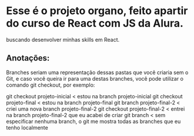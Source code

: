# Esse é o projeto organo, feito apartir do curso de React com JS da Alura.

buscando desenvolver minhas skills em React.

## Anotações:
Branches seriam uma representação dessas pastas que você criaria sem o Git, e caso você queira ir para uma destas branches, você pode utilizar o comando git checkout, por exemplo:

git checkout projeto-inicial < estou na branch projeto-inicial
git checkout projeto-final < estou na branch projeto-final
git branch projeto-final-2 < criei uma nova branch projeto-final-2
git checkout projeto-final-2 < entrei na branch projeto-final-2 que eu acabei de criar
git branch < sem especificar nenhuma branch, o git me mostra todas as branches que eu tenho localmente
